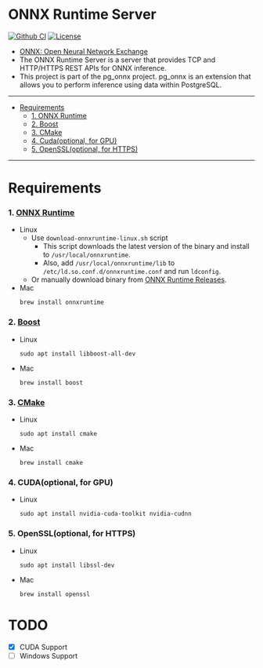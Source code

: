 # ONNX Runtime Server
[![Github CI](https://github.com/kibae/onnxruntime-server/actions/workflows/cmake-linux.yml/badge.svg)](https://github.com/kibae/onnxruntime-server/actions/workflows/cmake-multi-platform.yml)
[![License](https://img.shields.io/github/license/kibae/onnxruntime-server)](https://github.com/kibae/onnxruntime-server/blob/main/LICENSE)


- [ONNX: Open Neural Network Exchange](https://onnxruntime.ai/)
- The ONNX Runtime Server is a server that provides TCP and HTTP/HTTPS REST APIs for ONNX inference.
- This project is part of the pg_onnx project. pg_onnx is an extension that allows you to perform inference using data
  within PostgreSQL.

----

- [Requirements](#requirements)
    - [1. ONNX Runtime](#1-onnx-runtime)
    - [2. Boost](#2-boost)
    - [3. CMake](#3-cmake)
    - [4. Cuda(optional, for GPU)](#4-cudaoptional-for-gpu)
    - [5. OpenSSL(optional, for HTTPS)](#5-openssloptional-for-https)

----

# Requirements

### 1. [ONNX Runtime](https://onnxruntime.ai/)

- Linux
    - Use `download-onnxruntime-linux.sh` script
        - This script downloads the latest version of the binary and install to `/usr/local/onnxruntime`.
        - Also, add `/usr/local/onnxruntime/lib` to `/etc/ld.so.conf.d/onnxruntime.conf` and run `ldconfig`.
    - Or manually download binary from [ONNX Runtime Releases](https://github.com/microsoft/onnxruntime/releases).
- Mac
  ```shell
  brew install onnxruntime
  ```

### 2. [Boost](https://www.boost.org/)

- Linux
  ```shell
  sudo apt install libboost-all-dev
  ```
- Mac
  ```shell
  brew install boost
  ```

### 3. [CMake](https://cmake.org/)

- Linux
  ```shell
  sudo apt install cmake
  ```
- Mac
  ```shell
  brew install cmake
  ```

### 4. CUDA(optional, for GPU)

- Linux
  ```shell
  sudo apt install nvidia-cuda-toolkit nvidia-cudnn
  ```

### 5. OpenSSL(optional, for HTTPS)

- Linux
  ```shell
  sudo apt install libssl-dev
  ```
- Mac
  ```shell
  brew install openssl
  ```

# TODO

- [x] CUDA Support
- [ ] Windows Support 

